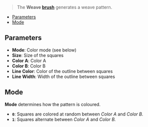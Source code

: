 > The **Weave [brush](Brush-Shaders)** generates a weave pattern.

- [Parameters](#parameters)
- [Mode](#mode)

## Parameters

- **Mode**: Color mode (see below)
- **Size**: Size of the squares
- **Color A**: Color A
- **Color B**: Color B
- **Line Color**: Color of the outline between squares
- **Line Width**: Width of the outline between squares

## Mode

**Mode** determines how the pattern is coloured.

- **`0`**: Squares are colored at random between _Color A_ and _Color B._
- **`1`**: Squares alternate between _Color A_ and _Color B._
